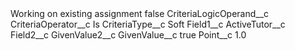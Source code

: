 <?xml version="1.0" encoding="UTF-8"?>
<CustomMetadata xmlns="http://soap.sforce.com/2006/04/metadata" xmlns:xsi="http://www.w3.org/2001/XMLSchema-instance" xmlns:xsd="http://www.w3.org/2001/XMLSchema">
    <label>Working on existing assignment</label>
    <protected>false</protected>
    <values>
        <field>CriteriaLogicOperand__c</field>
        <value xsi:nil="true"/>
    </values>
    <values>
        <field>CriteriaOperator__c</field>
        <value xsi:type="xsd:string">Is</value>
    </values>
    <values>
        <field>CriteriaType__c</field>
        <value xsi:type="xsd:string">Soft</value>
    </values>
    <values>
        <field>Field1__c</field>
        <value xsi:type="xsd:string">ActiveTutor__c</value>
    </values>
    <values>
        <field>Field2__c</field>
        <value xsi:nil="true"/>
    </values>
    <values>
        <field>GivenValue2__c</field>
        <value xsi:nil="true"/>
    </values>
    <values>
        <field>GivenValue__c</field>
        <value xsi:type="xsd:string">true</value>
    </values>
    <values>
        <field>Point__c</field>
        <value xsi:type="xsd:double">1.0</value>
    </values>
</CustomMetadata>

